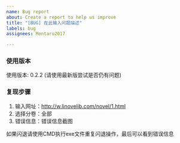 ```yaml
---
name: Bug report
about: Create a report to help us improve
title: "[BUG] 在此输入问题描述"
labels: bug
assignees: Montaro2017

---
```


### 使用版本
使用版本: 0.2.2 (请使用最新版尝试是否仍有问题)

### 复现步骤

1. 输入网址：http://w.linovelib.com/novel/1.html
2. 选择分卷：全部
3. 错误信息：错误信息截图

如果闪退请使用CMD执行exe文件重复闪退操作，最后可以看到错误信息
